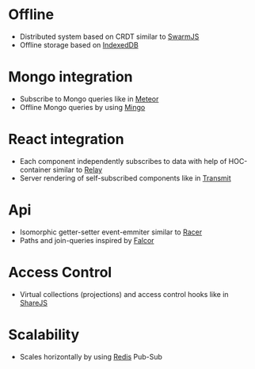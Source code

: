 # Offline
- Distributed system based on CRDT similar to [SwarmJS](http://swarmjs.github.io/)
- Offline storage based on [IndexedDB](https://developer.mozilla.org/en-US/docs/Web/API/IndexedDB_API)

# Mongo integration
- Subscribe to Mongo queries like in [Meteor](https://www.meteor.com/)
- Offline Mongo queries by using [Mingo](https://github.com/kofrasa/mingo)

# React integration
- Each component independently subscribes to data with help of HOC-container similar to [Relay](https://facebook.github.io/relay/)
- Server rendering of self-subscribed components like in [Transmit](https://github.com/RickWong/react-transmit)

# Api
- Isomorphic getter-setter event-emmiter similar to [Racer](https://github.com/derbyjs/racer)
- Paths and join-queries inspired by [Falcor](http://netflix.github.io/falcor/)

# Access Control
- Virtual collections (projections) and access control hooks like in [ShareJS](https://github.com/share/ShareJS)

# Scalability
- Scales horizontally by using [Redis](http://redis.io/) Pub-Sub
